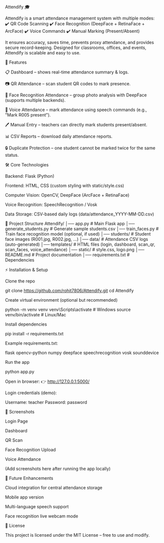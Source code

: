 Attendify 🎓

Attendify is a smart attendance management system with multiple modes:
✔️ QR Code Scanning
✔️ Face Recognition (DeepFace + RetinaFace + ArcFace)
✔️ Voice Commands
✔️ Manual Marking (Present/Absent)

It ensures accuracy, saves time, prevents proxy attendance, and provides secure record-keeping.
Designed for classrooms, offices, and events, Attendify is scalable and easy to use.

🚀 Features

📋 Dashboard – shows real-time attendance summary & logs.

📷 QR Attendance – scan student QR codes to mark presence.

👥 Face Recognition Attendance – group photo analysis with DeepFace (supports multiple backends).

🎤 Voice Attendance – mark attendance using speech commands (e.g., "Mark R005 present").

🖊 Manual Entry – teachers can directly mark students present/absent.

📊 CSV Reports – download daily attendance reports.

🔒 Duplicate Protection – one student cannot be marked twice for the same status.

🛠 Core Technologies

Backend: Flask (Python)

Frontend: HTML, CSS (custom styling with static/style.css)

Computer Vision: OpenCV, DeepFace (ArcFace + RetinaFace)

Voice Recognition: SpeechRecognition / Vosk

Data Storage: CSV-based daily logs (data/attendance_YYYY-MM-DD.csv)

📂 Project Structure
Attendify/
│── app.py                # Main Flask app
│── generate_students.py  # Generate sample students.csv
│── train_faces.py        # Train face recognition model (optional, if used)
│── students/             # Student face images (R001.jpg, R002.jpg, …)
│── data/                 # Attendance CSV logs (auto-generated)
│── templates/            # HTML files (login, dashboard, scan_qr, scan_faces, voice_attendance)
│── static/               # style.css, logo.png
│── README.md             # Project documentation
│── requirements.txt      # Dependencies

⚡ Installation & Setup

Clone the repo

git clone https://github.com/rohit7806/Attendify.git
cd Attendify


Create virtual environment (optional but recommended)

python -m venv venv
venv\Scripts\activate   # Windows
source venv/bin/activate  # Linux/Mac


Install dependencies

pip install -r requirements.txt


Example requirements.txt:

flask
opencv-python
numpy
deepface
speechrecognition
vosk
sounddevice


Run the app

python app.py


Open in browser:
👉 http://127.0.0.1:5000/

Login credentials (demo):

Username: teacher
Password: password

📸 Screenshots

Login Page

Dashboard

QR Scan

Face Recognition Upload

Voice Attendance

(Add screenshots here after running the app locally)

📌 Future Enhancements

Cloud integration for central attendance storage

Mobile app version

Multi-language speech support

Face recognition live webcam mode

📜 License

This project is licensed under the MIT License – free to use and modify.
